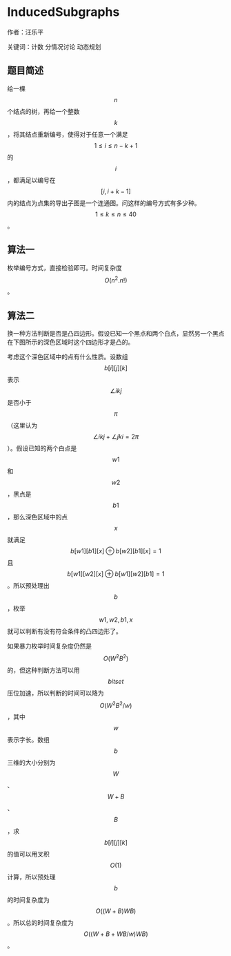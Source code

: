 # InducedSubgraphs
作者：汪乐平

关键词：计数 分情况讨论 动态规划

## 题目简述

给一棵$$n$$个结点的树，再给一个整数$$k$$，将其结点重新编号，使得对于任意一个满足$$1\leq i\leq n-k+1$$的$$i$$，都满足以编号在$$[i,i+k-1]$$内的结点为点集的导出子图是一个连通图。问这样的编号方式有多少种。$$1\leq k\leq n\leq 40$$。

## 算法一

枚举编号方式，直接检验即可。时间复杂度$$O(n^2.n!)$$。

## 算法二

换一种方法判断是否是凸四边形。假设已知一个黑点和两个白点，显然另一个黑点在下图所示的深色区域时这个四边形才是凸的。

考虑这个深色区域中的点有什么性质。设数组$$b[i][j][k]$$表示$$\angle ikj$$是否小于$$\pi $$（这里认为$$\angle ikj+\angle jki=2\pi $$）。假设已知的两个白点是$$w1$$和$$w2$$，黑点是$$b1$$，那么深色区域中的点$$x$$就满足$$b[w1][b1][x]\oplus b[w2][b1][x]=1$$且$$b[w1][w2][x]\oplus b[w1][w2][b1]=1$$。所以预处理出$$b$$，枚举$$w1,w2,b1,x$$就可以判断有没有符合条件的凸四边形了。

如果暴力枚举时间复杂度仍然是$$O(W^2B^2)$$的，但这种判断方法可以用$$bitset$$压位加速，所以判断的时间可以降为$$O(W^2B^2/w)$$，其中$$w$$表示字长。数组$$b$$三维的大小分别为$$W$$、$$W+B$$、$$B$$，求$$b[i][j][k]$$的值可以用叉积$$O(1)$$计算，所以预处理$$b$$的时间复杂度为$$O((W+B)WB)$$。所以总的时间复杂度为$$O((W+B+WB/w)WB)$$。
